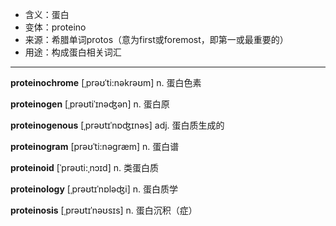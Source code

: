 - <span class="definition">含义：蛋白</span>
- <span class="definition">变体：proteino</span>
- <span class="definition">来源：希腊单词protos（意为first或foremost，即第一或最重要的）</span>
- <span class="definition">用途：构成蛋白相关词汇</span>

---

<span class="vocabulary">**proteinochrome**</span> [ˌprəʊˈti:nəkrəʊm] n. 蛋白色素

<span class="vocabulary">**proteinogen**</span> [ˌprəʊtiˈɪnəʤən] n. 蛋白原

<span class="vocabulary">**proteinogenous**</span> [ˌprəʊtɪˈnɒʤɪnəs] adj. 蛋白质生成的

<span class="vocabulary">**proteinogram**</span> [prəʊˈti:nəgræm] n. 蛋白谱

<span class="vocabulary">**proteinoid**</span> [ˈprəʊti:ˌnɔɪd] n. 类蛋白质

<span class="vocabulary">**proteinology**</span> [ˌprəʊtɪˈnɒləʤi] n. 蛋白质学

<span class="vocabulary">**proteinosis**</span> [ˌprəʊtɪˈnəʊsɪs] n. 蛋白沉积（症）
